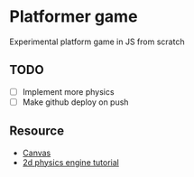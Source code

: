 # Platformer game

Experimental platform game in JS from scratch

## TODO

- [ ] Implement more physics
- [ ] Make github deploy on push

## Resource
- [Canvas](https://developer.mozilla.org/en-US/docs/Web/API/Canvas_API/Tutorial)
- [2d physics engine tutorial](https://developer.ibm.com/tutorials/wa-build2dphysicsengine/)
